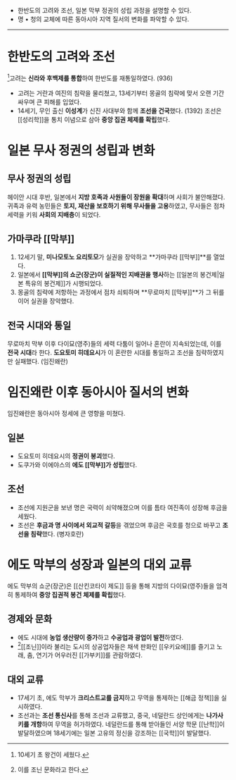* 한반도의 고려와 조선, 일본 막부 정권의 성립 과정을 설명할 수 있다.
* 명 • 청의 교체에 따른 동아시아 지역 질서의 변화를 파악할 수 있다.
---
# 한반도의 고려와 조선
[^1]고려는 **신라와 후백제를 통합**하여 한반도를 재통일하였다. (936)
* 고려는 거란과 여진의 침략을 물리쳤고, 13세기부터 몽골의 침략에 맞서 오랜 기간 싸우며 큰 피해를 입었다.
* 14세기, 무인 출신 **이성계**가 신진 사대부와 함께 **조선을 건국**했다. (1392) 조선은 [[성리학]]을 통치 이념으로 삼아 **중앙 집권 체제를 확립**했다.
# 일본 무사 정권의 성립과 변화
## 무사 정권의 성립
헤이안 시대 후반, 일본에서 **지방 호족과 사원들이 장원을 확대**하며 사회가 불안해졌다.
귀족과 유력 농민들은 **토지, 재산을 보호하기 위해 무사들을 고용**하였고, 무사들은 점차 세력을 키워 **사회의 지배층**이 되었다.
## 가마쿠라 [[막부]]
1. 12세기 말, **미나모토노 요리토모**가 실권을 장악하고 **가마쿠라 [[막부]]**를 열었다.
2. 일본에서 **[[막부]]의 쇼군(장군)이 실질적인 지배권을 행사**하는 [[일본의 봉건제|일본 특유의 봉건제]]가 시행되었다.
3. 몽골의 침략에 저항하는 과정에서 점차 쇠퇴하며 **무로마치 [[막부]]**가 그 뒤를 이어 실권을 장악했다.
## 전국 시대와 통일
무로마치 막부 이후 다이묘(영주)들의 세력 다툼이 일어나 혼란이 지속되었는데, 이를 **전국 시대**라 한다.
**도요토미 히데요시**가 이 혼란한 시대를 통일하고 조선을 침략하였지만 실패했다. (임진왜란)
# 임진왜란 이후 동아시아 질서의 변화
임진왜란은 동아시아 정세에 큰 영향을 미쳤다.
## 일본
* 도요토미 히데요시의 **정권이 붕괴**했다.
* 도쿠가와 이에야스의 **에도 [[막부]]가 성립**했다.
## 조선
* 조선에 지원군을 보낸 명은 국력이 쇠약해졌으며 이를 틈타 여진족이 성장해 후금을 세웠다.
* 조선은 **후금과 명 사이에서 외교적 갈등**을 겪었으며 후금은 국호를 청으로 바꾸고 **조선을 침략**했다. (병자호란)
# 에도 막부의 성장과 일본의 대외 교류
에도 막부의 쇼군(장군)은 [[산킨코타이 제도]] 등을 통해 지방의 다이묘(영주)들을 엄격히 통제하여 **중앙 집권적 봉건 체제를 확립**했다.
## 경제와 문화
* 에도 시대에 **농업 생산량이 증가**하고 **수공업과 광업이 발전**하였다.
* [^2][[조닌]]이라 불리는 도시의 상공업자들은 채색 판화인 [[우키요에]]를 즐기고 노래, 춤, 연기가 어우러진 [[가부키]]를 관람하였다.
## 대외 교류
* 17세기 초, 에도 막부가 **크리스트교를 금지**하고 무역을 통제하는 [[해금 정책]]을 실시하였다.
* 조선과는 **조선 통신사**를 통해 조선과 교류했고, 중국, 네덜란드 상인에게는 **나가사키를 개항**하여 무역을 허가하였다.
네덜란드를 통해 받아들인 서양 학문 [[난학]]이 발달하였으며 18세기에는 일본 고유의 정신을 강조하는 [[국학]]이 발달했다.

[^1]: 10세기 초 왕건이 세웠다.
[^2]: 이를 조닌 문화라고 한다.
